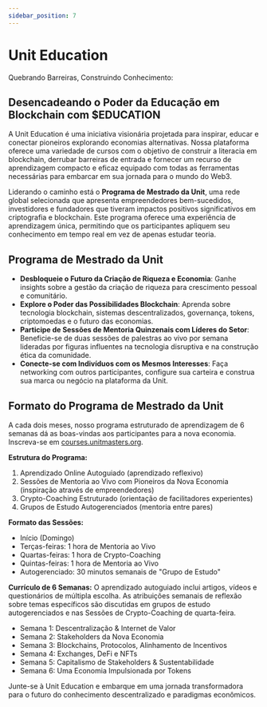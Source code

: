 ```yaml
---
sidebar_position: 7
---
```


# Unit Education

Quebrando Barreiras, Construindo Conhecimento:

## Desencadeando o Poder da Educação em Blockchain com $EDUCATION

A Unit Education é uma iniciativa visionária projetada para inspirar, educar e conectar pioneiros explorando economias alternativas. Nossa plataforma oferece uma variedade de cursos com o objetivo de construir a literacia em blockchain, derrubar barreiras de entrada e fornecer um recurso de aprendizagem compacto e eficaz equipado com todas as ferramentas necessárias para embarcar em sua jornada para o mundo do Web3.

Liderando o caminho está o **Programa de Mestrado da Unit**, uma rede global selecionada que apresenta empreendedores bem-sucedidos, investidores e fundadores que tiveram impactos positivos significativos em criptografia e blockchain. Este programa oferece uma experiência de aprendizagem única, permitindo que os participantes apliquem seu conhecimento em tempo real em vez de apenas estudar teoria.

## Programa de Mestrado da Unit

- **Desbloqueie o Futuro da Criação de Riqueza e Economia**: Ganhe insights sobre a gestão da criação de riqueza para crescimento pessoal e comunitário.
- **Explore o Poder das Possibilidades Blockchain**: Aprenda sobre tecnologia blockchain, sistemas descentralizados, governança, tokens, criptomoedas e o futuro das economias.
- **Participe de Sessões de Mentoria Quinzenais com Líderes do Setor**: Beneficie-se de duas sessões de palestras ao vivo por semana lideradas por figuras influentes na tecnologia disruptiva e na construção ética da comunidade.
- **Conecte-se com Indivíduos com os Mesmos Interesses**: Faça networking com outros participantes, configure sua carteira e construa sua marca ou negócio na plataforma da Unit.

## Formato do Programa de Mestrado da Unit

A cada dois meses, nosso programa estruturado de aprendizagem de 6 semanas dá as boas-vindas aos participantes para a nova economia. Inscreva-se em [courses.unitmasters.org](https://courses.unitmasters.org).

**Estrutura do Programa:**

1. Aprendizado Online Autoguiado (aprendizado reflexivo)
2. Sessões de Mentoria ao Vivo com Pioneiros da Nova Economia (inspiração através de empreendedores)
3. Crypto-Coaching Estruturado (orientação de facilitadores experientes)
4. Grupos de Estudo Autogerenciados (mentoria entre pares)

**Formato das Sessões:**

- Início (Domingo)
- Terças-feiras: 1 hora de Mentoria ao Vivo
- Quartas-feiras: 1 hora de Crypto-Coaching
- Quintas-feiras: 1 hora de Mentoria ao Vivo
- Autogerenciado: 30 minutos semanais de "Grupo de Estudo"

**Currículo de 6 Semanas:**
O aprendizado autoguiado inclui artigos, vídeos e questionários de múltipla escolha. As atribuições semanais de reflexão sobre temas específicos são discutidas em grupos de estudo autogerenciados e nas Sessões de Crypto-Coaching de quarta-feira.

- Semana 1: Descentralização & Internet de Valor
- Semana 2: Stakeholders da Nova Economia
- Semana 3: Blockchains, Protocolos, Alinhamento de Incentivos
- Semana 4: Exchanges, DeFi e NFTs
- Semana 5: Capitalismo de Stakeholders & Sustentabilidade
- Semana 6: Uma Economia Impulsionada por Tokens

Junte-se à Unit Education e embarque em uma jornada transformadora para o futuro do conhecimento descentralizado e paradigmas econômicos.

